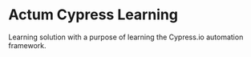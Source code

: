# Actum Cypress Learning
Learning solution with a purpose of learning the Cypress.io automation framework.